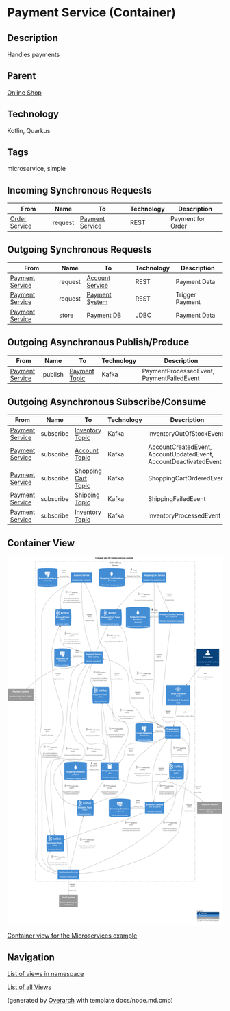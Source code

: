 
# Payment Service (Container)
## Description
Handles payments

## Parent
[Online Shop](../../../../software-development/architecture/example/microservices/online-shop.md)

## Technology
Kotlin, Quarkus

## Tags
microservice, simple
## Incoming Synchronous Requests 
| From | Name | To | Technology | Description |
|---|---|---|---|---|
| [Order Service](../../../../software-development/architecture/example/microservices/order-service.md) | request | [Payment Service](../../../../software-development/architecture/example/microservices/payment-service.md) | REST | Payment for Order |
## Outgoing Synchronous Requests 
| From | Name | To | Technology | Description |
|---|---|---|---|---|
| [Payment Service](../../../../software-development/architecture/example/microservices/payment-service.md) | request | [Account Service](../../../../software-development/architecture/example/microservices/account-service.md) | REST | Payment Data |
| [Payment Service](../../../../software-development/architecture/example/microservices/payment-service.md) | request | [Payment System](../../../../software-development/architecture/example/microservices/payment-system.md) | REST | Trigger Payment |
| [Payment Service](../../../../software-development/architecture/example/microservices/payment-service.md) | store | [Payment DB](../../../../software-development/architecture/example/microservices/payment-db.md) | JDBC | Payment Data |
## Outgoing Asynchronous Publish/Produce
| From | Name | To | Technology | Description |
|---|---|---|---|---|
| [Payment Service](../../../../software-development/architecture/example/microservices/payment-service.md) | publish | [Payment Topic](../../../../software-development/architecture/example/microservices/payment-topic.md) | Kafka | PaymentProcessedEvent, PaymentFailedEvent |
## Outgoing Asynchronous Subscribe/Consume
| From | Name | To | Technology | Description |
|---|---|---|---|---|
| [Payment Service](../../../../software-development/architecture/example/microservices/payment-service.md) | subscribe | [Inventory Topic](../../../../software-development/architecture/example/microservices/inventory-topic.md) | Kafka | InventoryOutOfStockEvent |
| [Payment Service](../../../../software-development/architecture/example/microservices/payment-service.md) | subscribe | [Account Topic](../../../../software-development/architecture/example/microservices/account-topic.md) | Kafka | AccountCreatedEvent, AccountUpdatedEvent, AccountDeactivatedEvent |
| [Payment Service](../../../../software-development/architecture/example/microservices/payment-service.md) | subscribe | [Shopping Cart Topic](../../../../software-development/architecture/example/microservices/shopping-cart-topic.md) | Kafka | ShoppingCartOrderedEvent |
| [Payment Service](../../../../software-development/architecture/example/microservices/payment-service.md) | subscribe | [Shipping Topic](../../../../software-development/architecture/example/microservices/shipping-topic.md) | Kafka | ShippingFailedEvent |
| [Payment Service](../../../../software-development/architecture/example/microservices/payment-service.md) | subscribe | [Inventory Topic](../../../../software-development/architecture/example/microservices/inventory-topic.md) | Kafka | InventoryProcessedEvent |

## Container View
![Container view for the Microservices example](../../../../software-development/architecture/example/microservices/container-view.png)

[Container view for the Microservices example](../../../../software-development/architecture/example/microservices/container-view.md)


## Navigation
[List of views in namespace](./views-in-namespace.md)

[List of all Views](../../../../views.md)


(generated by [Overarch](https://github.com/soulspace-org/overarch) with template docs/node.md.cmb)
